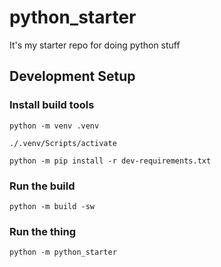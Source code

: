 # python_starter
It's my starter repo for doing python stuff

## Development Setup
### Install build tools

`python -m venv .venv`

`./.venv/Scripts/activate`

`python -m pip install -r dev-requirements.txt`

### Run the build

`python -m build -sw`

### Run the thing
`python -m python_starter`